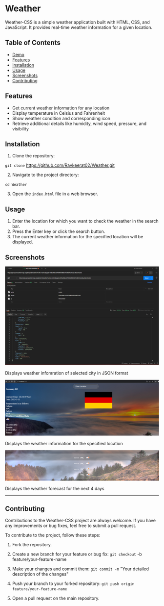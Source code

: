 # Weather

Weather-CSS is a simple weather application built with HTML, CSS, and JavaScript. It provides real-time weather information for a given location.

## Table of Contents
- [Demo](#demo)
- [Features](#features)
- [Installation](#installation)
- [Usage](#usage)
- [Screenshots](#screenshots)
- [Contributing](#contributing)


<!-- ## Demo -->

<!-- You can see a live demo of the Weather-CSS application [here](https://ravkeerat02.github.io/Weather-CSS/). -->

## Features

- Get current weather information for any location
- Display temperature in Celsius and Fahrenheit
- Show weather condition and corresponding icon
- Retrieve additional details like humidity, wind speed, pressure, and visibility

## Installation

1. Clone the repository:

`git clone` https://github.com/Ravkeerat02/Weather.git


2. Navigate to the project directory:

  `cd Weather`  

3. Open the `index.html` file in a web browser.

## Usage

1. Enter the location for which you want to check the weather in the search bar.
2. Press the Enter key or click the search button.
3. The current weather information for the specified location will be displayed.

## Screenshots
![Postman](https://github.com/Ravkeerat02/Weather/blob/main/weather/SS/Postman.png)
<p> Displays weather infomration of selected city in JSON format
   
![Weather](https://github.com/Ravkeerat02/Weather/blob/main/weather/SS/Weather.png)
<p>Displays the weather information for the specified location

![Foreacst](https://github.com/Ravkeerat02/Weather/blob/main/weather/SS/Fore.png)
<p>Displays the weather forecast for the next 4 days
  

<hr>


## Contributing

Contributions to the Weather-CSS project are always welcome. If you have any improvements or bug fixes, feel free to submit a pull request.

To contribute to the project, follow these steps:

1. Fork the repository.
2. Create a new branch for your feature or bug fix:
  `git checkout` -b feature/your-feature-name 
  
3. Make your changes and commit them:
  `git commit -m` "Your detailed description of the changes"    

4. Push your branch to your forked repository:
  `git push origin feature/your-feature-name` 

5. Open a pull request on the main repository.


